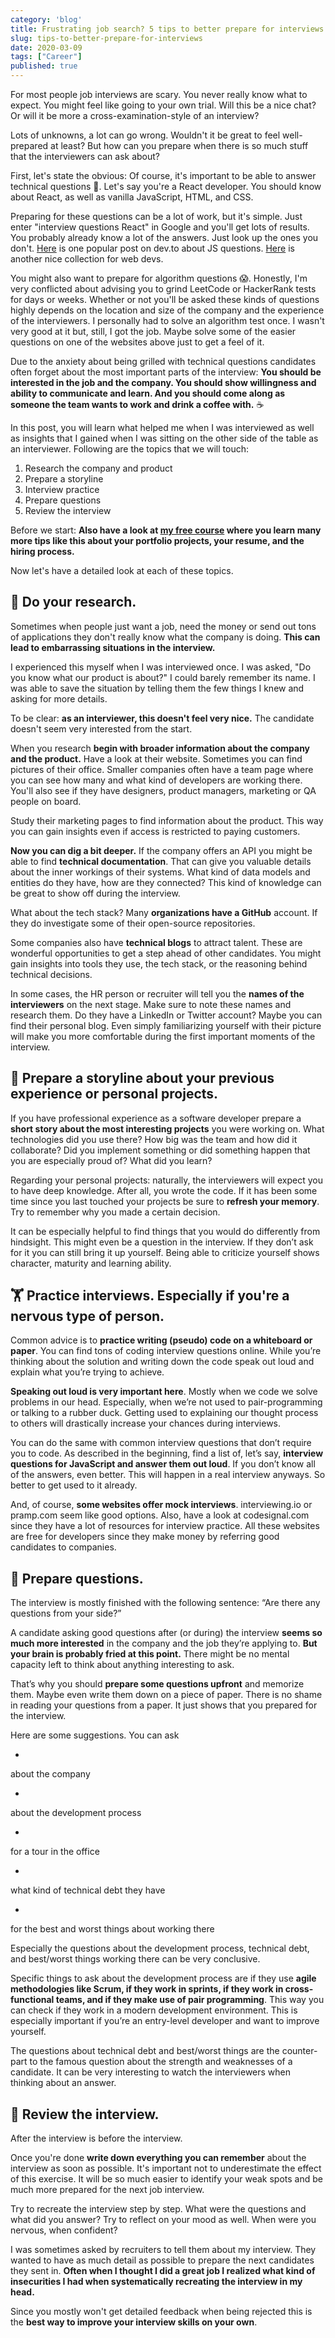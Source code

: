 ```yaml
---
category: 'blog'
title: Frustrating job search? 5 tips to better prepare for interviews
slug: tips-to-better-prepare-for-interviews
date: 2020-03-09
tags: ["Career"]
published: true
---
```


For most people job interviews are scary. You never really know what to expect. You might feel like going to your own trial. Will this be a nice chat? Or will it be more a cross-examination-style of an interview?

Lots of unknowns, a lot can go wrong. Wouldn't it be great to feel well-prepared at least? But how can you prepare when there is so much stuff that the interviewers can ask about?

First, let's state the obvious: Of course, it's important to be able to answer technical questions 🤯. Let's say you're a React developer. You should know about React, as well as vanilla JavaScript, HTML, and CSS.

Preparing for these questions can be a lot of work, but it's simple. Just enter "interview questions React" in Google and you'll get lots of results. You probably already know a lot of the answers. Just look up the ones you don't. [Here](https://dev.to/macmacky/70-javascript-interview-questions-5gfi) is one popular post on dev.to about JS questions. [Here](https://30secondsofinterviews.org/) is another nice collection for web devs.

You might also want to prepare for algorithm questions 😱. Honestly, I'm very conflicted about advising you to grind LeetCode or HackerRank tests for days or weeks. Whether or not you'll be asked these kinds of questions highly depends on the location and size of the company and the experience of the interviewers. I personally had to solve an algorithm test once. I wasn't very good at it but, still, I got the job. Maybe solve some of the easier questions on one of the websites above just to get a feel of it.

Due to the anxiety about being grilled with technical questions candidates often forget about the most important parts of the interview: **You should be interested in the job and the company. You should show willingness and ability to communicate and learn. And you should come along as someone the team wants to work and drink a coffee with.** ☕️

In this post, you will learn what helped me when I was interviewed as well as insights that I gained when I was sitting on the other side of the table as an interviewer. Following are the topics that we will touch:

1. Research the company and product
2. Prepare a storyline
3. Interview practice
4. Prepare questions
5. Review the interview

Before we start: **Also have a look at [my free course](https://jkettmann.com/your-first-tech-job-email-course/) where you learn many more tips like this about your portfolio projects, your resume, and the hiring process.**

Now let's have a detailed look at each of these topics.

## 🔬 Do your research.

Sometimes when people just want a job, need the money or send out tons of applications they don't really know what the company is doing. **This can lead to embarrassing situations in the interview.**

I experienced this myself when I was interviewed once. I was asked, "Do you know what our product is about?" I could barely remember its name. I was able to save the situation by telling them the few things I knew and asking for more details.

To be clear: **as an interviewer, this doesn't feel very nice.** The candidate doesn't seem very interested from the start.

When you research **begin with broader information about the company and the product.** Have a look at their website. Sometimes you can find pictures of their office. Smaller companies often have a team page where you can see how many and what kind of developers are working there. You'll also see if they have designers, product managers, marketing or QA people on board.

Study their marketing pages to find information about the product. This way you can gain insights even if access is restricted to paying customers.

**Now you can dig a bit deeper.** If the company offers an API you might be able to find **technical documentation**. That can give you valuable details about the inner workings of their systems. What kind of data models and entities do they have, how are they connected? This kind of knowledge can be great to show off during the interview.

What about the tech stack? Many **organizations have a GitHub** account. If they do investigate some of their open-source repositories.

Some companies also have **technical blogs** to attract talent. These are wonderful opportunities to get a step ahead of other candidates. You might gain insights into tools they use, the tech stack, or the reasoning behind technical decisions.

In some cases, the HR person or recruiter will tell you the **names of the interviewers** on the next stage. Make sure to note these names and research them. Do they have a LinkedIn or Twitter account? Maybe you can find their personal blog. Even simply familiarizing yourself with their picture will make you more comfortable during the first important moments of the interview.

## 📝 Prepare a storyline about your previous experience or personal projects.

If you have professional experience as a software developer prepare a **short story about the most interesting projects** you were working on. What technologies did you use there? How big was the team and how did it collaborate? Did you implement something or did something happen that you are especially proud of? What did you learn?

Regarding your personal projects: naturally, the interviewers will expect you to have deep knowledge. After all, you wrote the code. If it has been some time since you last touched your projects be sure to **refresh your memory**. Try to remember why you made a certain decision.

It can be especially helpful to find things that you would do differently from hindsight. This might even be a question in the interview. If they don’t ask for it you can still bring it up yourself. Being able to criticize yourself shows character, maturity and learning ability.

## 🏋️ Practice interviews. Especially if you're a nervous type of person.

Common advice is to **practice writing (pseudo) code on a whiteboard or paper**. You can find tons of coding interview questions online. While you’re thinking about the solution and writing down the code speak out loud and explain what you’re trying to achieve.

**Speaking out loud is very important here**. Mostly when we code we solve problems in our head. Especially, when we’re not used to pair-programming or talking to a rubber duck. Getting used to explaining our thought process to others will drastically increase your chances during interviews.

You can do the same with common interview questions that don’t require you to code. As described in the beginning, find a list of, let’s say, **interview questions for JavaScript and answer them out loud**. If you don’t know all of the answers, even better. This will happen in a real interview anyways. So better to get used to it already.

And, of course, **some websites offer mock interviews**. interviewing.io or pramp.com seem like good options. Also, have a look at codesignal.com since they have a lot of resources for interview practice. All these websites are free for developers since they make money by referring good candidates to companies.

## 🙋 Prepare questions.

The interview is mostly finished with the following sentence: “Are there any questions from your side?”

A candidate asking good questions after (or during) the interview **seems so much more interested** in the company and the job they’re applying to. **But your brain is probably fried at this point.** There might be no mental capacity left to think about anything interesting to ask.

That’s why you should **prepare some questions upfront** and memorize them. Maybe even write them down on a piece of paper. There is no shame in reading your questions from a paper. It just shows that you prepared for the interview.

Here are some suggestions. You can ask

-
about the company

-
about the development process

-
for a tour in the office

-
what kind of technical debt they have

-
for the best and worst things about working there

Especially the questions about the development process, technical debt, and best/worst things working there can be very conclusive.

Specific things to ask about the development process are if they use **agile methodologies like Scrum, if they work in sprints, if they work in cross-functional teams, and if they make use of pair programming**. This way you can check if they work in a modern development environment. This is especially important if you’re an entry-level developer and want to improve yourself.

The questions about technical debt and best/worst things are the counter-part to the famous question about the strength and weaknesses of a candidate. It can be very interesting to watch the interviewers when thinking about an answer.

## 🔎 Review the interview.

After the interview is before the interview.

Once you're done **write down everything you can remember** about the interview as soon as possible. It's important not to underestimate the effect of this exercise. It will be so much easier to identify your weak spots and be much more prepared for the next job interview.

Try to recreate the interview step by step. What were the questions and what did you answer? Try to reflect on your mood as well. When were you nervous, when confident?

I was sometimes asked by recruiters to tell them about my interview. They wanted to have as much detail as possible to prepare the next candidates they sent in. **Often when I thought I did a great job I realized what kind of insecurities I had when systematically recreating the interview in my head.**

Since you mostly won't get detailed feedback when being rejected this is the **best way to improve your interview skills on your own**.
